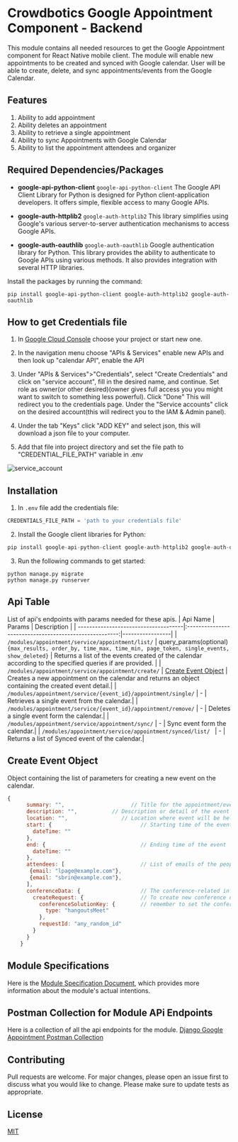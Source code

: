 # Crowdbotics Google Appointment Component - Backend
This module contains all needed resources to get the Google Appointment component for React
Native mobile client. The module will enable new appointments to be created and synced with Google calendar. User will be able to create, delete, and sync appointments/events from the Google Calendar.

## Features
1. Ability to add appointment
2. Ability deletes an appointment
3. Ability to retrieve a single appointment
4. Ability to sync Appointments with Google Calendar
5. Ability to list the appointment attendees and organizer



## Required Dependencies/Packages

* **google-api-python-client**
`google-api-python-client` The Google API Client Library for Python is designed for Python client-application developers. It offers simple, flexible access to many Google APIs.

* **google-auth-httplib2**
`google-auth-httplib2` This library simplifies using Google's various server-to-server authentication mechanisms to access Google APIs.

* **google-auth-oauthlib**
`google-auth-oauthlib` Google authentication library for Python. This library provides the ability to authenticate to Google APIs using various methods. It also provides integration with several HTTP libraries.

Install the packages by running the command:
```console
pip install google-api-python-client google-auth-httplib2 google-auth-oauthlib
```

## How to get Credentials file  
1. In [Google Cloud Console](https://console.cloud.google.com/) choose your project or start new one.

2. In the navigation menu choose "APIs & Services" enable new APIs and then look up "calendar API", enable the API

3. Under "APIs & Services">"Credentials", select "Create Credentials" and click on "service account", fill in the desired name, and continue. Set role as owner(or other desired)(owner gives full access you you might want to switch to something less powerful). Click "Done"
This will redirect you to the credentials page. Under the "Service accounts" click on the desired account(this will redirect you to the IAM & Admin panel).
4. Under the tab "Keys" click "ADD KEY" and select json, this will download a json file to your computer.

5. Add that file into project directory and set the file path to "CREDENTIAL_FILE_PATH" variable in .env 

![service_account](https://user-images.githubusercontent.com/76822297/227890333-1767d60a-696e-40f4-b33e-7ef480593902.png)


## Installation
1. In `.env` file add the credentials file:

```py
CREDENTIALS_FILE_PATH = 'path to your credentials file'
```

2. Install the Google client libraries for Python:

```py
pip install google-api-python-client google-auth-httplib2 google-auth-oauthlib
```

3. Run the following commands to get started:
```
python manage.py migrate
python manage.py runserver
```

## Api Table
List of api's endpoints with params needed for these apis.
| Api Name                             |                         Params                         | Description     |
| -------------------------------------|:------------------------------------------------------:|-----------------|
| `/modules/appointment/service/appointment/list/` | query_params(optional) `{max_results, order_by, time_max, time_min, page_token, single_events, show_deleted}` | Returns a list of the events created of the calendar according to the specified queries if are provided. |
| `/modules/appointment/service/appointment/create/` | [Create Event Object](#create-event-object) | Creates a new appointment on the calendar and returns an object containing the created event detail.|
| `/modules/appointment/service/{event_id}/appointment/single/` | - | Retrieves a single event from the calendar.|
| `/modules/appointment/service/{event_id}/appointment/remove/` | - | Deletes a single event form the calendar.|
| `/modules/appointment/service/appointment/sync/` | - | Sync event form the calendar.|
| `/modules/appointment/service/appointment/synced/list/ ` | - | Returns a list of Synced event of the calendar.|


## Create Event Object
Object containing the list of parameters for creating a new event on the calendar.

```javascript
{
      summary: "",                     // Title for the appointment/event
      description: "",           // Description or detail of the event
      location: "",                 // Location where event will be held
      start: {                            // Starting time of the event
        dateTime: ""
      },
      end: {                              // Ending time of the event
        dateTime: ""
      },
      attendees: [                        // List of emails of the people going to attend the event
       {email: "lpage@example.com"},
       {email: "sbrin@example.com"},
      ],
      conferenceData: {                   // The conference-related information, such as details of a Google Meet conference.
        createRequest: {                  // To create new conference details use the createRequest field. To persist your changes,
          conferenceSolutionKey: {        // remember to set the conferenceDataVersion request parameter to 1.
            type: "hangoutsMeet"
          },
          requestId: "any_random_id"
        }
      }
    }
```

## Module Specifications
Here is the [Module Specification Document](https://docs.google.com/document/d/1hZZU-EBnMTdZaUoG0onDHnq3pB4l6ULDK8BKkUV9Pi8/edit?usp=sharing), which provides more information about the module's actual intentions.

## Postman Collection for Module APi Endpoints
Here is a collection of all the api endpoints for the module.
[Django Google Appointment Postman Collection](https://drive.google.com/file/d/1o9ZyKMFsn_a_IPjIO2dVRBovP_7wJxa-/view?usp=share_link)

## Contributing

Pull requests are welcome. For major changes, please open an issue first to discuss what you would like to change.
Please make sure to update tests as appropriate.

## License

[MIT](https://choosealicense.com/licenses/mit/)